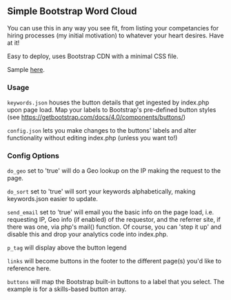 ## Simple Bootstrap Word Cloud ##

You can use this in any way you see fit, from listing your competancies for hiring processes (my initial motivation) to whatever your heart desires.  Have at it!

Easy to deploy, uses Bootstrap CDN with a minimal CSS file.

Sample [here](https://steve.hillin.com/).

### Usage ###

`keywords.json` houses the button details that get ingested by index.php upon page load.  Map your labels to Bootstrap's pre-defined button styles (see https://getbootstrap.com/docs/4.0/components/buttons/)

`config.json` lets you make changes to the buttons' labels and alter functionality without editing index.php (unless you want to!)

### Config Options ###

`do_geo` set to 'true' will do a Geo lookup on the IP making the request to the page.

`do_sort` set to 'true' will sort your keywords alphabetically, making keywords.json easier to update.

`send_email` set to 'true' will email you the basic info on the page load, i.e. requesting IP, Geo info (if enabled) of the requestor, and the referrer site, if there was one, via php's mail() function.  Of course, you can 'step it up' and disable this and drop your analytics code into index.php.

`p_tag` will display above the button legend

`links` will become buttons in the footer to the different page(s) you'd like to reference here.

`buttons` will map the Bootstrap built-in buttons to a label that you select.  The example is for a skills-based button array.
